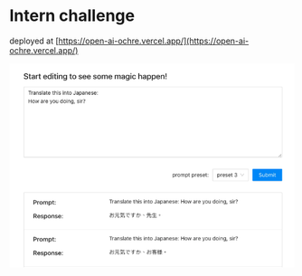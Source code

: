 # Intern challenge 

deployed at [https://open-ai-ochre.vercel.app/](https://open-ai-ochre.vercel.app/)

![screenshot](screenshot.png)